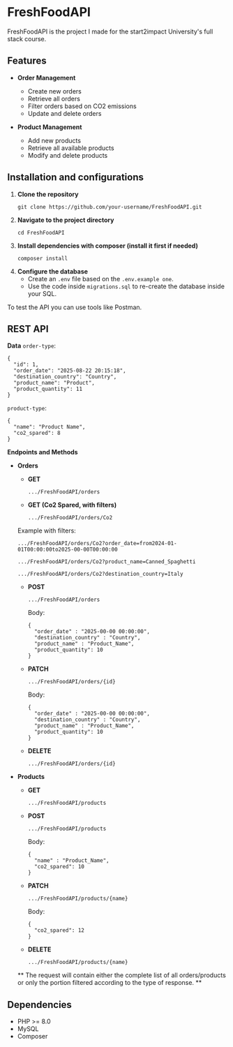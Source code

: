 # FreshFoodAPI

FreshFoodAPI is the project I made for the start2impact University's full stack course.

## Features

- **Order Management**

  - Create new orders
  - Retrieve all orders
  - Filter orders based on CO2 emissions
  - Update and delete orders

- **Product Management**
  - Add new products
  - Retrieve all available products
  - Modify and delete products

## Installation and configurations

1. **Clone the repository**
   ```
   git clone https://github.com/your-username/FreshFoodAPI.git
   ```
2. **Navigate to the project directory**
   ```
   cd FreshFoodAPI
   ```
3. **Install dependencies with composer (install it first if needed)**
   ```
   composer install
   ```
4. **Configure the database**
   - Create an `.env` file based on the `.env.example one`.
   - Use the code inside `migrations.sql` to re-create the database inside your SQL.

To test the API you can use tools like Postman.

## REST API

**Data**
`order-type`:

```
{
  "id": 1,
  "order_date": "2025-08-22 20:15:18",
  "destination_country": "Country",
  "product_name": "Product",
  "product_quantity": 11
}
```

`product-type`:

```
{
  "name": "Product Name",
  "co2_spared": 8
}
```

**Endpoints and Methods**

- **Orders**

  - **GET**

    `.../FreshFoodAPI/orders`

  - **GET (Co2 Spared, with filters)**

    `.../FreshFoodAPI/orders/Co2`

  Example with filters:

  `.../FreshFoodAPI/orders/Co2?order_date=from2024-01-01T00:00:00to2025-00-00T00:00:00`

  `.../FreshFoodAPI/orders/Co2?product_name=Canned_Spaghetti`

  `.../FreshFoodAPI/orders/Co2?destination_country=Italy`

  - **POST**

    `.../FreshFoodAPI/orders`

    Body:

    ```
    {
      "order_date" : "2025-00-00 00:00:00",
      "destination_country" : "Country",
      "product_name" : "Product_Name",
      "product_quantity": 10
    }
    ```

  - **PATCH**

    `.../FreshFoodAPI/orders/{id}`

    Body:

    ```
    {
      "order_date" : "2025-00-00 00:00:00",
      "destination_country" : "Country",
      "product_name" : "Product_Name",
      "product_quantity": 10
    }
    ```

  - **DELETE**

    `.../FreshFoodAPI/orders/{id}`

- **Products**

  - **GET**

    `.../FreshFoodAPI/products`

  - **POST**

    `.../FreshFoodAPI/products`

    Body:

    ```
    {
      "name" : "Product_Name",
      "co2_spared": 10
    }
    ```

  - **PATCH**

    `.../FreshFoodAPI/products/{name}`

    Body:

    ```
    {
      "co2_spared": 12
    }
    ```

  - **DELETE**

    `.../FreshFoodAPI/products/{name}`

  ** The request will contain either the complete list of all orders/products or only the portion filtered according to the type of response. **

## Dependencies

- PHP >= 8.0
- MySQL
- Composer
